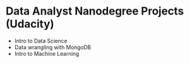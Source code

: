 # Data Analyst Nanodegree Projects (Udacity)

* Intro to Data Science
* Data wrangling with MongoDB
* Intro to Machine Learning
